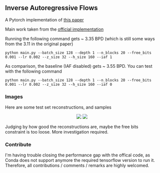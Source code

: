 ## Inverse Autoregressive Flows 

A Pytorch implementation of [this paper](https://arxiv.org/abs/1606.04934)

Main work taken from the [official implementation](https://github.com/openai/iaf)

Running the following command gets ~ 3.35 BPD (which is still some ways from the 3.11 in the original paper)

```
python main.py --batch_size 128 --depth 1 --n_blocks 20 --free_bits 0.001 --lr 0.002 --z_size 32 --h_size 160 --iaf 1
```

As comparison, the baseline (IAF disabled) gets ~ 3.55 BPD. You can test with the following command 
```
python main.py --batch_size 128 --depth 1 --n_blocks 20 --free_bits 0.001 --lr 0.002 --z_size 32 --h_size 160 --iaf 0
```


### Images
Here are some test set reconstructions, and samples 
<p align="center">
<img src="https://github.com/pclucas14/iaf-vae/blob/master/images/test_99.png">
<img src="https://github.com/pclucas14/iaf-vae/blob/master/images/sample_999.png">
</p>
Judging by how good the reconstructions are,  maybe the free bits constraint is too loose. More investigation required.

### Contribute
I'm having trouble closing the performance gap with the offical code, as Conda does not support anymore the required tensorflow version to run it. Therefore, all contributions / comments / remarks are highly welcomed. 


